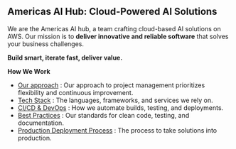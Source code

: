 ## Americas AI Hub: Cloud-Powered AI Solutions 

We are the Americas AI hub, a team crafting cloud-based AI solutions on AWS. Our mission is to **deliver innovative and reliable software** that solves your business challenges.

**Build smart, iterate fast, deliver value.**

**How We Work**

* [Our approach](https://github.com/genpact-americas-ai-hub/.github/wiki/%5B1%5D-Our-Approach) : Our approach to project management prioritizes flexibility and continuous improvement.
* [Tech Stack](https://github.com/genpact-americas-ai-hub/.github/wiki/%5B2%5D-Tech-Stack) : The languages, frameworks, and services we rely on.
* [CI/CD & DevOps](https://github.com/genpact-americas-ai-hub/.github/wiki/%5B3%5D-CI-CD-&-DevOps) : How we automate builds, testing, and deployments.
* [Best Practices](https://github.com/genpact-americas-ai-hub/.github/wiki/%5B4%5D-Best-Practices) : Our standards for clean code, testing, and documentation.
* [Production Deployment Process](https://github.com/genpact-americas-ai-hub/.github/wiki/%5B5%5D-Production-Deployment-Process) : The process to take solutions into production.
